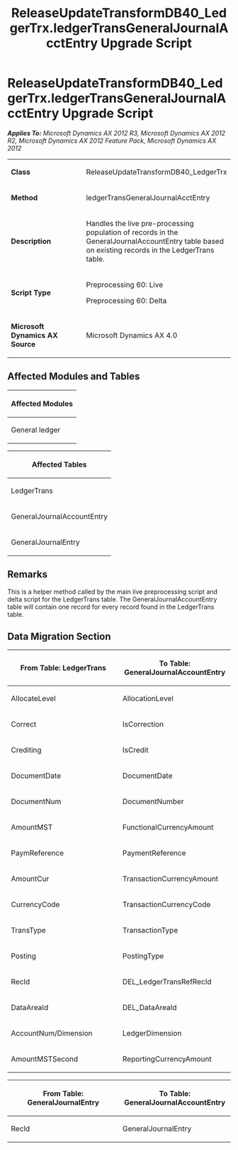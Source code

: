 ﻿---
title: ReleaseUpdateTransformDB40_LedgerTrx.ledgerTransGeneralJournalAcctEntry Upgrade Script
TOCTitle: ReleaseUpdateTransformDB40_LedgerTrx.ledgerTransGeneralJournalAcctEntry Upgrade Script
ms:assetid: 3873ffbd-088f-5830-fd2a-3afe36fc6455
ms:mtpsurl: https://msdn.microsoft.com/en-us/library/JJ685208(v=AX.60)
ms:contentKeyID: 49707656
ms.date: 05/18/2015
mtps_version: v=AX.60
---

# ReleaseUpdateTransformDB40\_LedgerTrx.ledgerTransGeneralJournalAcctEntry Upgrade Script 


_**Applies To:** Microsoft Dynamics AX 2012 R3, Microsoft Dynamics AX 2012 R2, Microsoft Dynamics AX 2012 Feature Pack, Microsoft Dynamics AX 2012_

<table>
<colgroup>
<col style="width: 50%" />
<col style="width: 50%" />
</colgroup>
<tbody>
<tr class="odd">
<td><p><strong>Class</strong></p></td>
<td><p>ReleaseUpdateTransformDB40_LedgerTrx</p></td>
</tr>
<tr class="even">
<td><p><strong>Method</strong></p></td>
<td><p>ledgerTransGeneralJournalAcctEntry</p></td>
</tr>
<tr class="odd">
<td><p><strong>Description</strong></p></td>
<td><p>Handles the live pre-processing population of records in the GeneralJournalAccountEntry table based on existing records in the LedgerTrans table.</p></td>
</tr>
<tr class="even">
<td><p><strong>Script Type</strong></p></td>
<td><p>Preprocessing 60: Live</p>
<p>Preprocessing 60: Delta</p></td>
</tr>
<tr class="odd">
<td><p><strong>Microsoft Dynamics AX Source</strong></p></td>
<td><p>Microsoft Dynamics AX 4.0</p></td>
</tr>
</tbody>
</table>


## Affected Modules and Tables

<table>
<colgroup>
<col style="width: 100%" />
</colgroup>
<thead>
<tr class="header">
<th><p>Affected Modules</p></th>
</tr>
</thead>
<tbody>
<tr class="odd">
<td><p>General ledger</p></td>
</tr>
</tbody>
</table>


<table>
<colgroup>
<col style="width: 100%" />
</colgroup>
<thead>
<tr class="header">
<th><p>Affected Tables</p></th>
</tr>
</thead>
<tbody>
<tr class="odd">
<td><p>LedgerTrans</p></td>
</tr>
<tr class="even">
<td><p>GeneralJournalAccountEntry</p></td>
</tr>
<tr class="odd">
<td><p>GeneralJournalEntry</p></td>
</tr>
</tbody>
</table>


## Remarks

This is a helper method called by the main live preprocessing script and delta script for the LedgerTrans table. The GeneralJournalAccountEntry table will contain one record for every record found in the LedgerTrans table.

## Data Migration Section

<table>
<colgroup>
<col style="width: 50%" />
<col style="width: 50%" />
</colgroup>
<thead>
<tr class="header">
<th><p>From Table: LedgerTrans</p></th>
<th><p>To Table: GeneralJournalAccountEntry</p></th>
</tr>
</thead>
<tbody>
<tr class="odd">
<td><p>AllocateLevel</p></td>
<td><p>AllocationLevel</p></td>
</tr>
<tr class="even">
<td><p>Correct</p></td>
<td><p>IsCorrection</p></td>
</tr>
<tr class="odd">
<td><p>Crediting</p></td>
<td><p>IsCredit</p></td>
</tr>
<tr class="even">
<td><p>DocumentDate</p></td>
<td><p>DocumentDate</p></td>
</tr>
<tr class="odd">
<td><p>DocumentNum</p></td>
<td><p>DocumentNumber</p></td>
</tr>
<tr class="even">
<td><p>AmountMST</p></td>
<td><p>FunctionalCurrencyAmount</p></td>
</tr>
<tr class="odd">
<td><p>PaymReference</p></td>
<td><p>PaymentReference</p></td>
</tr>
<tr class="even">
<td><p>AmountCur</p></td>
<td><p>TransactionCurrencyAmount</p></td>
</tr>
<tr class="odd">
<td><p>CurrencyCode</p></td>
<td><p>TransactionCurrencyCode</p></td>
</tr>
<tr class="even">
<td><p>TransType</p></td>
<td><p>TransactionType</p></td>
</tr>
<tr class="odd">
<td><p>Posting</p></td>
<td><p>PostingType</p></td>
</tr>
<tr class="even">
<td><p>RecId</p></td>
<td><p>DEL_LedgerTransRefRecId</p></td>
</tr>
<tr class="odd">
<td><p>DataAreaId</p></td>
<td><p>DEL_DataAreaId</p></td>
</tr>
<tr class="even">
<td><p>AccountNum/Dimension</p></td>
<td><p>LedgerDimension</p></td>
</tr>
<tr class="odd">
<td><p>AmountMSTSecond</p></td>
<td><p>ReportingCurrencyAmount</p></td>
</tr>
</tbody>
</table>


<table>
<colgroup>
<col style="width: 50%" />
<col style="width: 50%" />
</colgroup>
<thead>
<tr class="header">
<th><p>From Table: GeneralJournalEntry</p></th>
<th><p>To Table: GeneralJournalAccountEntry</p></th>
</tr>
</thead>
<tbody>
<tr class="odd">
<td><p>RecId</p></td>
<td><p>GeneralJournalEntry</p></td>
</tr>
</tbody>
</table>

  


